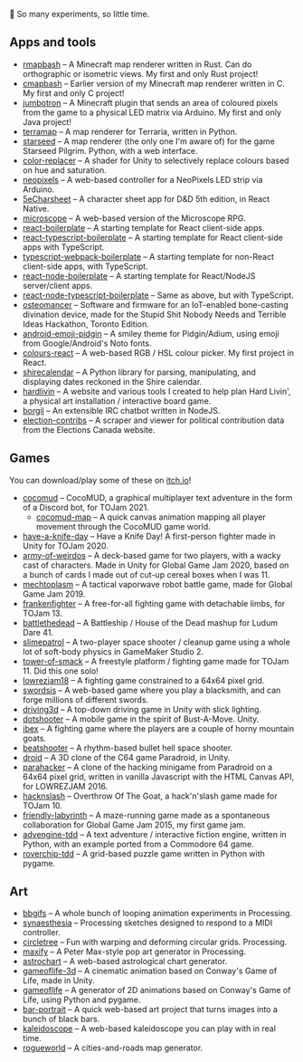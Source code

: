 👾 So many experiments, so little time.

## Apps and tools

- [rmapbash](https://github.com/saltire/rmapbash) – A Minecraft map renderer written in Rust. Can do orthographic or isometric views. My first and only Rust project!
- [cmapbash](https://github.com/saltire/cmapbash) – Earlier version of my Minecraft map renderer written in C. My first and only C project!
- [jumbotron](https://github.com/saltire/jumbotron) – A Minecraft plugin that sends an area of coloured pixels from the game to a physical LED matrix via Arduino. My first and only Java project!
- [terramap](https://github.com/saltire/terramap) – A map renderer for Terraria, written in Python.
- [starseed](https://github.com/saltire/starseed) – A map renderer (the only one I'm aware of) for the game Starseed Pilgrim. Python, with a web interface.
- [color-replacer](https://github.com/saltire/color-replacer) – A shader for Unity to selectively replace colours based on hue and saturation.
- [neopixels](https://github.com/saltire/neopixels) – A web-based controller for a NeoPixels LED strip via Arduino.
- [5eCharsheet](https://github.com/saltire/5eCharsheet) – A character sheet app for D&D 5th edition, in React Native.
- [microscope](https://github.com/saltire/microscope) – A web-based version of the Microscope RPG.
- [react-boilerplate](https://github.com/saltire/react-boilerplate) – A starting template for React client-side apps.
- [react-typescript-boilerplate](https://github.com/saltire/react-typescript-boilerplate) – A starting template for React client-side apps with TypeScript.
- [typescript-webpack-boilerplate](https://github.com/saltire/typescript-webpack-boilerplate) – A starting template for non-React client-side apps, with TypeScript.
- [react-node-boilerplate](https://github.com/saltire/react-node-boilerplate) – A starting template for React/NodeJS server/client apps.
- [react-node-typescript-boilerplate](https://github.com/saltire/react-node-typescript-boilerplate) – Same as above, but with TypeScript.
- [osteomancer](https://github.com/saltire/osteomancer) – Software and firmware for an IoT-enabled bone-casting divination device, made for the Stupid Shit Nobody Needs and Terrible Ideas Hackathon, Toronto Edition.
- [android-emoji-pidgin](https://github.com/saltire/android-emoji-pidgin) – A smiley theme for Pidgin/Adium, using emoji from Google/Android's Noto fonts.
- [colours-react](https://github.com/saltire/colours-react) – A web-based RGB / HSL colour picker. My first project in React.
- [shirecalendar](https://github.com/saltire/shirecalendar) – A Python library for parsing, manipulating, and displaying dates reckoned in the Shire calendar.
- [hardlivin](https://github.com/saltire/hardlivin) – A website and various tools I created to help plan Hard Livin', a physical art installation / interactive board game.
- [borgil](https://github.com/saltire/borgil) – An extensible IRC chatbot written in NodeJS.
- [election-contribs](https://github.com/saltire/election-contribs) – A scraper and viewer for political contribution data from the Elections Canada website.

## Games

You can download/play some of these on [itch.io](https://saltire.itch.io)!

- [cocomud](https://github.com/saltire/cocomud) – CocoMUD, a graphical multiplayer text adventure in the form of a Discord bot, for TOJam 2021.
  - [cocomud-map](https://github.com/saltire/cocomud-map) – A quick canvas animation mapping all player movement through the CocoMUD game world.
- [have-a-knife-day](https://github.com/saltire/have-a-knife-day) – Have a Knife Day! A first-person fighter made in Unity for TOJam 2020.
- [army-of-weirdos](https://github.com/saltire/army-of-weirdos) – A deck-based game for two players, with a wacky cast of characters. Made in Unity for Global Game Jam 2020, based on a bunch of cards I made out of cut-up cereal boxes when I was 11.
- [mechtoplasm](https://github.com/saltire/mechtoplasm) – A tactical vaporwave robot battle game, made for Global Game Jam 2019.
- [frankenfighter](https://github.com/saltire/frankenfighter) – A free-for-all fighting game with detachable limbs, for TOJam 13.
- [battlethedead](https://github.com/saltire/battlethedead) – A Battleship / House of the Dead mashup for Ludum Dare 41.
- [slimepatrol](https://github.com/saltire/slimepatrol) – A two-player space shooter / cleanup game using a whole lot of soft-body physics in GameMaker Studio 2.
- [tower-of-smack](https://github.com/saltire/tower-of-smack) – A freestyle platform / fighting game made for TOJam 11. Did this one solo!
- [lowrezjam18](https://github.com/saltire/lowrezjam18) – A fighting game constrained to a 64x64 pixel grid.
- [swordsjs](https://github.com/saltire/swordsjs) – A web-based game where you play a blacksmith, and can forge millions of different swords.
- [driving3d](https://github.com/saltire/driving3d) – A top-down driving game in Unity with slick lighting.
- [dotshooter](https://github.com/saltire/dotshooter) – A mobile game in the spirit of Bust-A-Move. Unity.
- [ibex](https://github.com/saltire/ibex) – A fighting game where the players are a couple of horny mountain goats.
- [beatshooter](https://github.com/saltire/beatshooter) – A rhythm-based bullet hell space shooter.
- [droid](https://github.com/saltire/droid) – A 3D clone of the C64 game Paradroid, in Unity.
- [parahacker](https://github.com/saltire/parahacker) – A clone of the hacking minigame from Paradroid on a 64x64 pixel grid, written in vanilla Javascript with the HTML Canvas API, for LOWREZJAM 2016.
- [hacknslash](https://github.com/saltire/hacknslash) – Overthrow Of The Goat, a hack'n'slash game made for TOJam 10.
- [friendly-labyrinth](https://github.com/saltire/friendly-labyrinth) – A maze-running game made as a spontaneous collaboration for Global Game Jam 2015, my first game jam.
- [advengine-tdd](https://github.com/saltire/advengine-tdd) – A text adventure / interactive fiction engine, written in Python, with an example ported from a Commodore 64 game.
- [roverchip-tdd](https://github.com/saltire/roverchip-tdd) – A grid-based puzzle game written in Python with pygame.

## Art

- [bbgifs](https://github.com/saltire/bbgifs) – A whole bunch of looping animation experiments in Processing.
- [synaesthesia](https://github.com/saltire/synaesthesia) – Processing sketches designed to respond to a MIDI controller.
- [circletree](https://github.com/saltire/circletree) – Fun with warping and deforming circular grids. Processing.
- [maxify](https://github.com/saltire/maxify) – A Peter Max-style pop art generator in Processing.
- [astrochart](https://github.com/saltire/astrochart) – A web-based astrological chart generator.
- [gameoflife-3d](https://github.com/saltire/gameoflife-3d) – A cinematic animation based on Conway's Game of Life, made in Unity.
- [gameoflife](https://github.com/saltire/gameoflife) – A generator of 2D animations based on Conway's Game of Life, using Python and pygame.
- [bar-portrait](https://github.com/saltire/bar-portrait) – A quick web-based art project that turns images into a bunch of black bars.
- [kaleidoscope](https://github.com/saltire/kaleidoscope) – A web-based kaleidoscope you can play with in real time.
- [rogueworld](https://github.com/saltire/rogueworld) – A cities-and-roads map generator.
